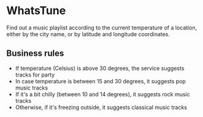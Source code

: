# WhatsTune

Find out a music playlist according to the current temperature of a location, either by the city name, or by latitude 
and longitude coordinates.

## Business rules

* If temperature (Celsius) is above 30 degrees, the service suggests tracks for party
* In case temperature is between 15 and 30 degrees, it suggests pop music tracks
* If it's a bit chilly (between 10 and 14 degrees), it suggests rock music tracks
* Otherwise, if it's freezing outside, it suggests classical music tracks
